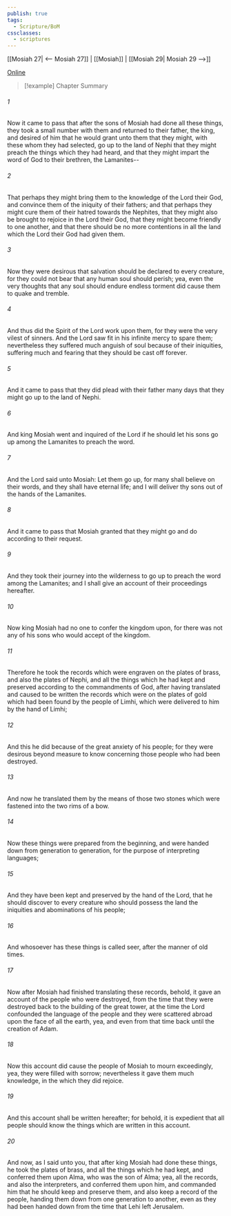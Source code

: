 ```yaml
---
publish: true
tags:
  - Scripture/BoM
cssclasses:
  - scriptures
---
```

[[Mosiah 27| <-- Mosiah 27]] | [[Mosiah]] | [[Mosiah 29| Mosiah 29 -->]]

[Online](https://churchofjesuschrist.org/study/scriptures/bofm/mosiah/28?lang=eng)

>[!example] Chapter Summary
>
###### 1
Now it came to pass that after the sons of Mosiah had done all these things, they took a small number with them and returned to their father, the king, and desired of him that he would grant unto them that they might, with these whom they had selected, go up to the land of Nephi that they might preach the things which they had heard, and that they might impart the word of God to their brethren, the Lamanites--
###### 2
That perhaps they might bring them to the knowledge of the Lord their God, and convince them of the iniquity of their fathers; and that perhaps they might cure them of their hatred towards the Nephites, that they might also be brought to rejoice in the Lord their God, that they might become friendly to one another, and that there should be no more contentions in all the land which the Lord their God had given them.
###### 3
Now they were desirous that salvation should be declared to every creature, for they could not bear that any human soul should perish; yea, even the very thoughts that any soul should endure endless torment did cause them to quake and tremble.
###### 4
And thus did the Spirit of the Lord work upon them, for they were the very vilest of sinners. And the Lord saw fit in his infinite mercy to spare them; nevertheless they suffered much anguish of soul because of their iniquities, suffering much and fearing that they should be cast off forever.
###### 5
And it came to pass that they did plead with their father many days that they might go up to the land of Nephi.
###### 6
And king Mosiah went and inquired of the Lord if he should let his sons go up among the Lamanites to preach the word.
###### 7
And the Lord said unto Mosiah: Let them go up, for many shall believe on their words, and they shall have eternal life; and I will deliver thy sons out of the hands of the Lamanites.
###### 8
And it came to pass that Mosiah granted that they might go and do according to their request.
###### 9
And they took their journey into the wilderness to go up to preach the word among the Lamanites; and I shall give an account of their proceedings hereafter.
###### 10
Now king Mosiah had no one to confer the kingdom upon, for there was not any of his sons who would accept of the kingdom.
###### 11
Therefore he took the records which were engraven on the plates of brass, and also the plates of Nephi, and all the things which he had kept and preserved according to the commandments of God, after having translated and caused to be written the records which were on the plates of gold which had been found by the people of Limhi, which were delivered to him by the hand of Limhi;
###### 12
And this he did because of the great anxiety of his people; for they were desirous beyond measure to know concerning those people who had been destroyed.
###### 13
And now he translated them by the means of those two stones which were fastened into the two rims of a bow.
###### 14
Now these things were prepared from the beginning, and were handed down from generation to generation, for the purpose of interpreting languages;
###### 15
And they have been kept and preserved by the hand of the Lord, that he should discover to every creature who should possess the land the iniquities and abominations of his people;
###### 16
And whosoever has these things is called seer, after the manner of old times.
###### 17
Now after Mosiah had finished translating these records, behold, it gave an account of the people who were destroyed, from the time that they were destroyed back to the building of the great tower, at the time the Lord confounded the language of the people and they were scattered abroad upon the face of all the earth, yea, and even from that time back until the creation of Adam.
###### 18
Now this account did cause the people of Mosiah to mourn exceedingly, yea, they were filled with sorrow; nevertheless it gave them much knowledge, in the which they did rejoice.
###### 19
And this account shall be written hereafter; for behold, it is expedient that all people should know the things which are written in this account.
###### 20
And now, as I said unto you, that after king Mosiah had done these things, he took the plates of brass, and all the things which he had kept, and conferred them upon Alma, who was the son of Alma; yea, all the records, and also the interpreters, and conferred them upon him, and commanded him that he should keep and preserve them, and also keep a record of the people, handing them down from one generation to another, even as they had been handed down from the time that Lehi left Jerusalem.



